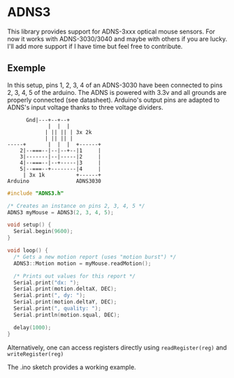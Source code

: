 # ADNS3

This library provides support for ADNS-3xxx optical mouse sensors.
For now it works with ADNS-3030/3040 and maybe with others if you are lucky.
I'll add more support if I have time but feel free to contribute.

## Exemple

In this setup, pins 1, 2, 3, 4 of an ADNS-3030 have been connected to pins 2, 3, 4, 5
of the arduino. The ADNS is powered with 3.3v and all grounds are properly connected (see datasheet).
Arduino's output pins are adapted to ADNS's input voltage thanks to three voltage dividers.
```
      Gnd|---+--+--+
             |  |  |
            | || || | 3x 2k
            | || || |
-----+       |  |  |  +------+
    2|--===--|--|--+--|1     |
    3|-------|--|-----|2     |
    4|--===--|--+-----|3     |
    5|--===--+--------|4     |
     | 3x 1k          +------+
Arduino               ADNS3030
```


```C
#include "ADNS3.h"

/* Creates an instance on pins 2, 3, 4, 5 */
ADNS3 myMouse = ADNS3(2, 3, 4, 5);

void setup() {
  Serial.begin(9600);
}

void loop() {
  /* Gets a new motion report (uses "motion burst") */
  ADNS3::Motion motion = myMouse.readMotion();

  /* Prints out values for this report */
  Serial.print("dx: ");
  Serial.print(motion.deltaX, DEC);
  Serial.print(", dy: ");
  Serial.print(motion.deltaY, DEC);
  Serial.print(", quality: ");
  Serial.println(motion.squal, DEC);

  delay(1000);
}
```

Alternatively, one can access registers directly using `readRegister(reg)` and `writeRegister(reg)`

The .ino sketch provides a working example.
